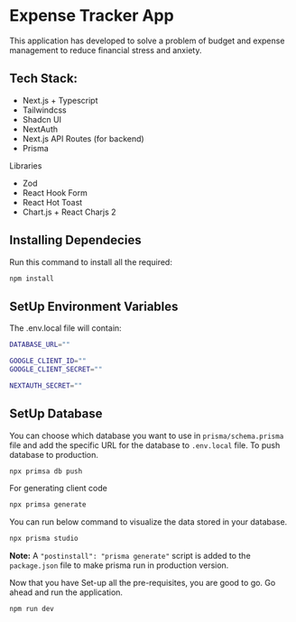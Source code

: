 # Expense Tracker App

This application has developed to solve a problem of budget and expense management to reduce financial stress and anxiety.

## Tech Stack:

- Next.js + Typescript
- Tailwindcss
- Shadcn UI
- NextAuth
- Next.js API Routes (for backend)
- Prisma

Libraries

- Zod
- React Hook Form
- React Hot Toast
- Chart.js + React Charjs 2

## Installing Dependecies

Run this command to install all the required:

```bash
npm install
```

## SetUp Environment Variables

The .env.local file will contain:

```bash
DATABASE_URL=""

GOOGLE_CLIENT_ID=""
GOOGLE_CLIENT_SECRET=""

NEXTAUTH_SECRET=""
```

## SetUp Database

You can choose which database you want to use in `prisma/schema.prisma` file and add the specific URL for the database to `.env.local` file. To push database to production.

```bash
npx primsa db push
```

For generating client code

```bash
npx primsa generate
```

You can run below command to visualize the data stored in your database.

```bash
npx prisma studio
```

**Note:** A `"postinstall": "prisma generate"` script is added to the `package.json` file to make prisma run in production version.

Now that you have Set-up all the pre-requisites, you are good to go. Go ahead and run the application.

```bash
npm run dev
```
